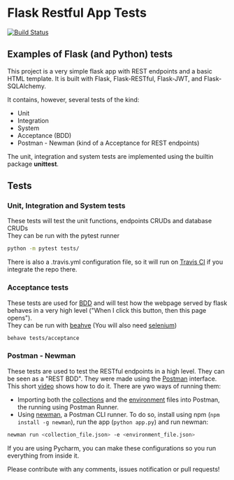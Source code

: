 # Flask Restful App Tests
[![Build Status](https://travis-ci.org/nilold/flask-restful-testing.svg?branch=master)](https://travis-ci.org/nilold/flask-restful-testing)

## Examples of Flask (and Python) tests

This project is a very simple flask app with REST endpoints and a basic HTML template.
It is built with Flask, Flask-RESTful, Flask-JWT, and Flask-SQLAlchemy.


It contains, however, several tests of the kind:
- Unit
- Integration
- System
- Acceptance (BDD)
- Postman - Newman (kind of a Acceptance for REST endpoints)

The unit, integration and system tests are implemented using the builtin package **unittest**.

## Tests

### Unit, Integration and System tests
These tests will test the unit functions, endpoints CRUDs and database CRUDs  
They can be run with the pytest runner
```bash
python -m pytest tests/
```
There is also a .travis.yml configuration file, so it will run on [Travis CI](https://travis-ci.org) if you integrate the repo there.

### Acceptance tests
These tests are used for [BDD](https://behave.readthedocs.io/en/latest/philosophy.html) and will test how the webpage 
served by flask behaves in a very high level ("When I click this button, then this page opens").  
They can be run with [beahve](https://pypi.org/project/behave/) (You will also need [selenium](https://pypi.org/project/selenium/)) 
```bash
behave tests/acceptance
```

### Postman - Newman
These tests are used to test the RESTful endpoints in a high level. They can be seen as a "REST BDD". They were made 
using the [Postman](https://www.postman.com) interface. This short [video](https://youtu.be/pi9MxX0HSHU) shows how to do it.
There are ywo ways of running them:
- Importing both the [collections](tests/flask-app-test-export.postman_collection.json) and 
the [environment](tests/flask-app-test.postman_environment.json) files into Postman, the running using Postman Runner.
- Using [newman](https://learning.postman.com/docs/postman/collection-runs/command-line-integration-with-newman/), a Postman CLI runner.
To do so, install using npm (````npm install -g newman````), run the app (```python app.py```) and run newman:
````bash
newman run <collection_file.json> -e <environment_file.json>
````

If you are using Pycharm, you can make these configurations so you run everything from inside it.

Please contribute with any comments, issues notification or pull requests!